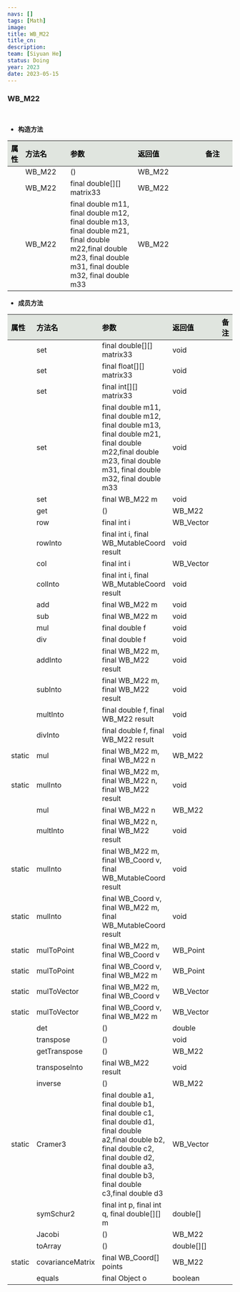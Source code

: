 ```yaml
---
navs: []
tags: [Math]
image:
title: WB_M22
title_cn:
description: 
team: [Siyuan He]
status: Doing
year: 2023
date: 2023-05-15
---
```

<style>
table th:first-of-type {
width:5%;
}
table th:nth-of-type(2) {
width:20%;
}
table th:nth-of-type(3) {
width:30%;
}
table th:nth-of-type(4) {
width:30%;
}
table th:nth-of-type(5) {
width:8cm;
}
table th {
color: rgba(0,0,0)!important;
font-weight: bold; /*加粗*/
/* text-align: center !important; 内容居中，加上 !important 避免被 Markdown 样式覆盖 */
background: rgba(224,229,223,10)!important; /*背景色*/
}
</style>
            


### WB_M22

<br>


- **构造方法**

| 属性   | 方法名    | 参数                                                                                                                                                              | 返回值    | 备注   |
|:-----|:-------|:----------------------------------------------------------------------------------------------------------------------------------------------------------------|:-------|:-----|
|      | WB_M22 | ()                                                                                                                                                              | WB_M22 |      |
|      | WB_M22 | final double[][] matrix33                                                                                                                                       | WB_M22 |      |
|      | WB_M22 | final double m11, final double m12, final double m13, final double m21, final double m22,final double m23, final double m31, final double m32, final double m33 | WB_M22 |      |

- **成员方法**

| 属性     | 方法名              | 参数                                                                                                                                                                                                       | 返回值        | 备注   |
|:-------|:-----------------|:---------------------------------------------------------------------------------------------------------------------------------------------------------------------------------------------------------|:-----------|:-----|
|        | set              | final double[][] matrix33                                                                                                                                                                                | void       |      |
|        | set              | final float[][] matrix33                                                                                                                                                                                 | void       |      |
|        | set              | final int[][] matrix33                                                                                                                                                                                   | void       |      |
|        | set              | final double m11, final double m12, final double m13, final double m21, final double m22,final double m23, final double m31, final double m32, final double m33                                          | void       |      |
|        | set              | final WB_M22 m                                                                                                                                                                                           | void       |      |
|        | get              | ()                                                                                                                                                                                                       | WB_M22     |      |
|        | row              | final int i                                                                                                                                                                                              | WB_Vector  |      |
|        | rowInto          | final int i, final WB_MutableCoord result                                                                                                                                                                | void       |      |
|        | col              | final int i                                                                                                                                                                                              | WB_Vector  |      |
|        | colInto          | final int i, final WB_MutableCoord result                                                                                                                                                                | void       |      |
|        | add              | final WB_M22 m                                                                                                                                                                                           | void       |      |
|        | sub              | final WB_M22 m                                                                                                                                                                                           | void       |      |
|        | mul              | final double f                                                                                                                                                                                           | void       |      |
|        | div              | final double f                                                                                                                                                                                           | void       |      |
|        | addInto          | final WB_M22 m, final WB_M22 result                                                                                                                                                                      | void       |      |
|        | subInto          | final WB_M22 m, final WB_M22 result                                                                                                                                                                      | void       |      |
|        | multInto         | final double f, final WB_M22 result                                                                                                                                                                      | void       |      |
|        | divInto          | final double f, final WB_M22 result                                                                                                                                                                      | void       |      |
| static | mul              | final WB_M22 m, final WB_M22 n                                                                                                                                                                           | WB_M22     |      |
| static | mulInto          | final WB_M22 m, final WB_M22 n, final WB_M22 result                                                                                                                                                      | void       |      |
|        | mul              | final WB_M22 n                                                                                                                                                                                           | WB_M22     |      |
|        | multInto         | final WB_M22 n, final WB_M22 result                                                                                                                                                                      | void       |      |
| static | mulInto          | final WB_M22 m, final WB_Coord v, final WB_MutableCoord result                                                                                                                                           | void       |      |
| static | mulInto          | final WB_Coord v, final WB_M22 m, final WB_MutableCoord result                                                                                                                                           | void       |      |
| static | mulToPoint       | final WB_M22 m, final WB_Coord v                                                                                                                                                                         | WB_Point   |      |
| static | mulToPoint       | final WB_Coord v, final WB_M22 m                                                                                                                                                                         | WB_Point   |      |
| static | mulToVector      | final WB_M22 m, final WB_Coord v                                                                                                                                                                         | WB_Vector  |      |
| static | mulToVector      | final WB_Coord v, final WB_M22 m                                                                                                                                                                         | WB_Vector  |      |
|        | det              | ()                                                                                                                                                                                                       | double     |      |
|        | transpose        | ()                                                                                                                                                                                                       | void       |      |
|        | getTranspose     | ()                                                                                                                                                                                                       | WB_M22     |      |
|        | transposeInto    | final WB_M22 result                                                                                                                                                                                      | void       |      |
|        | inverse          | ()                                                                                                                                                                                                       | WB_M22     |      |
| static | Cramer3          | final double a1, final double b1, final double c1, final double d1, final double a2,final double b2, final double c2, final double d2, final double a3, final double b3, final double c3,final double d3 | WB_Vector  |      |
|        | symSchur2        | final int p, final int q, final double[][] m                                                                                                                                                             | double[]   |      |
|        | Jacobi           | ()                                                                                                                                                                                                       | WB_M22     |      |
|        | toArray          | ()                                                                                                                                                                                                       | double[][] |      |
| static | covarianceMatrix | final WB_Coord[] points                                                                                                                                                                                  | WB_M22     |      |
|        | equals           | final Object o                                                                                                                                                                                           | boolean    |      |